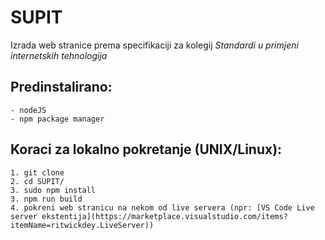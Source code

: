 # SUPIT
Izrada web stranice prema specifikaciji za kolegij *Standardi u primjeni internetskih tehnologija*


## Predinstalirano:
```
- nodeJS
- npm package manager
```

## Koraci za lokalno pokretanje (UNIX/Linux):
```
1. git clone 
2. cd SUPIT/
3. sudo npm install
3. npm run build
4. pokreni web stranicu na nekom od live servera (npr: [VS Code Live server ekstentija](https://marketplace.visualstudio.com/items?itemName=ritwickdey.LiveServer))
```
